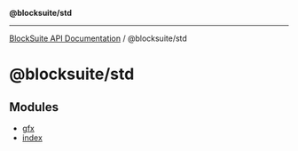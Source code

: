 **@blocksuite/std**

***

[BlockSuite API Documentation](../../README.md) / @blocksuite/std

# @blocksuite/std

## Modules

- [gfx](gfx/README.md)
- [index](index/README.md)
